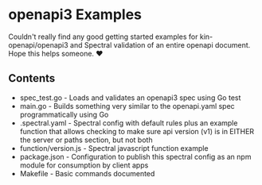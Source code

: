# openapi3 Examples

Couldn't really find any good getting started examples for kin-openapi/openapi3 and Spectral validation of an entire openapi document. Hope this helps someone. ❤

## Contents

* spec_test.go - Loads and validates an openapi3 spec using Go test
* main.go - Builds something very similar to the openapi.yaml spec programmatically using Go
* .spectral.yaml - Spectral config with default rules plus an example function that allows checking to make sure api version (v1) is in EITHER the server or paths section, but not both
* function/version.js - Spectral javascript function example
* package.json - Configuration to publish this spectral config as an npm module for consumption by client apps
* Makefile - Basic commands documented
